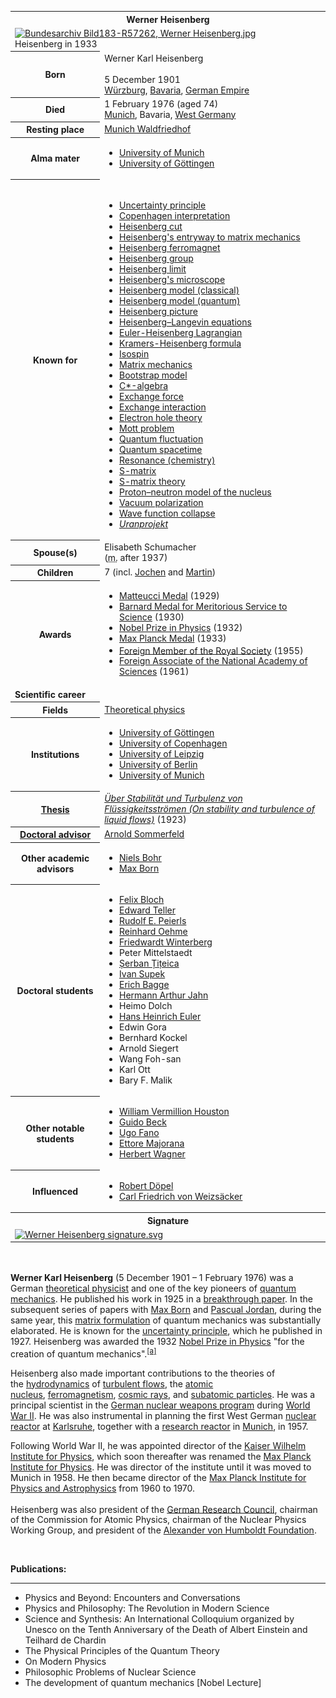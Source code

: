 <table class="infobox biography vcard">
<tbody>
<tr>
<th colspan="2">
<div class="fn">Werner Heisenberg</div>
</th>
</tr>
<tr>
<td colspan="2"><a class="image" href="220px-Bundesarchiv_Bild183-R57262,_Werner_Heisenberg.jpg"><img src="220px-Bundesarchiv_Bild183-R57262,_Werner_Heisenberg.jpg" srcset="220px-Bundesarchiv_Bild183-R57262,_Werner_Heisenberg.jpg" alt="Bundesarchiv Bild183-R57262, Werner Heisenberg.jpg" width="220" height="349" data-file-width="497" data-file-height="789" /></a>
<div>Heisenberg in 1933</div>
</td>
</tr>
<tr>
<th scope="row">Born</th>
<td>
<div class="nickname">Werner Karl Heisenberg</div>
<br />5 December 1901<br />
<div class="birthplace"><a title="W&uuml;rzburg" href="https://en.wikipedia.org/wiki/W%C3%BCrzburg">W&uuml;rzburg</a>,&nbsp;<a title="Kingdom of Bavaria" href="https://en.wikipedia.org/wiki/Kingdom_of_Bavaria">Bavaria</a>,&nbsp;<a title="German Empire" href="https://en.wikipedia.org/wiki/German_Empire">German Empire</a></div>
</td>
</tr>
<tr>
<th scope="row">Died</th>
<td>1 February 1976&nbsp;(aged&nbsp;74)<br />
<div class="deathplace"><a title="Munich" href="https://en.wikipedia.org/wiki/Munich">Munich</a>, Bavaria,&nbsp;<a title="West Germany" href="https://en.wikipedia.org/wiki/West_Germany">West Germany</a></div>
</td>
</tr>
<tr>
<th scope="row">Resting place</th>
<td class="label"><a title="Munich Waldfriedhof" href="https://en.wikipedia.org/wiki/Munich_Waldfriedhof">Munich Waldfriedhof</a></td>
</tr>
<tr>
<th scope="row">Alma&nbsp;mater</th>
<td>
<div class="plainlist">
<ul>
<li><a class="mw-redirect" title="University of Munich" href="https://en.wikipedia.org/wiki/University_of_Munich">University of Munich</a></li>
<li><a title="University of G&ouml;ttingen" href="https://en.wikipedia.org/wiki/University_of_G%C3%B6ttingen">University of G&ouml;ttingen</a></li>
</ul>
</div>
</td>
</tr>
<tr>
<th scope="row">Known&nbsp;for</th>
<td>
<div class="mw-collapsible mw-made-collapsible">
<div>&nbsp;</div>
<ul class="mw-collapsible-content">
<li><a title="Uncertainty principle" href="https://en.wikipedia.org/wiki/Uncertainty_principle">Uncertainty principle</a></li>
<li><a title="Copenhagen interpretation" href="https://en.wikipedia.org/wiki/Copenhagen_interpretation">Copenhagen interpretation</a></li>
<li><a title="Heisenberg cut" href="https://en.wikipedia.org/wiki/Heisenberg_cut">Heisenberg cut</a></li>
<li><a title="Heisenberg's entryway to matrix mechanics" href="https://en.wikipedia.org/wiki/Heisenberg%27s_entryway_to_matrix_mechanics">Heisenberg's entryway to matrix mechanics</a></li>
<li><a class="mw-redirect" title="Heisenberg ferromagnet" href="https://en.wikipedia.org/wiki/Heisenberg_ferromagnet">Heisenberg ferromagnet</a></li>
<li><a title="Heisenberg group" href="https://en.wikipedia.org/wiki/Heisenberg_group">Heisenberg group</a></li>
<li><a class="mw-redirect" title="Heisenberg limit" href="https://en.wikipedia.org/wiki/Heisenberg_limit">Heisenberg limit</a></li>
<li><a title="Heisenberg's microscope" href="https://en.wikipedia.org/wiki/Heisenberg%27s_microscope">Heisenberg's microscope</a></li>
<li><a class="mw-redirect" title="Heisenberg model (classical)" href="https://en.wikipedia.org/wiki/Heisenberg_model_(classical)">Heisenberg model (classical)</a></li>
<li><a title="Heisenberg model (quantum)" href="https://en.wikipedia.org/wiki/Heisenberg_model_(quantum)">Heisenberg model (quantum)</a></li>
<li><a title="Heisenberg picture" href="https://en.wikipedia.org/wiki/Heisenberg_picture">Heisenberg picture</a></li>
<li><a title="Heisenberg&ndash;Langevin equations" href="https://en.wikipedia.org/wiki/Heisenberg%E2%80%93Langevin_equations">Heisenberg&ndash;Langevin equations</a></li>
<li><a class="mw-redirect" title="Euler-Heisenberg Lagrangian" href="https://en.wikipedia.org/wiki/Euler-Heisenberg_Lagrangian">Euler-Heisenberg Lagrangian</a></li>
<li><a class="mw-redirect" title="Kramers-Heisenberg formula" href="https://en.wikipedia.org/wiki/Kramers-Heisenberg_formula">Kramers-Heisenberg formula</a></li>
<li><a title="Isospin" href="https://en.wikipedia.org/wiki/Isospin">Isospin</a></li>
<li><a title="Matrix mechanics" href="https://en.wikipedia.org/wiki/Matrix_mechanics">Matrix mechanics</a></li>
<li><a title="Bootstrap model" href="https://en.wikipedia.org/wiki/Bootstrap_model">Bootstrap model</a></li>
<li><a title="C*-algebra" href="https://en.wikipedia.org/wiki/C*-algebra">C*-algebra</a></li>
<li><a title="Exchange force" href="https://en.wikipedia.org/wiki/Exchange_force">Exchange force</a></li>
<li><a title="Exchange interaction" href="https://en.wikipedia.org/wiki/Exchange_interaction">Exchange interaction</a></li>
<li><a title="Electron hole" href="https://en.wikipedia.org/wiki/Electron_hole">Electron hole theory</a></li>
<li><a title="Mott problem" href="https://en.wikipedia.org/wiki/Mott_problem">Mott problem</a></li>
<li><a title="Quantum fluctuation" href="https://en.wikipedia.org/wiki/Quantum_fluctuation">Quantum fluctuation</a></li>
<li><a title="Quantum spacetime" href="https://en.wikipedia.org/wiki/Quantum_spacetime">Quantum spacetime</a></li>
<li><a title="Resonance (chemistry)" href="https://en.wikipedia.org/wiki/Resonance_(chemistry)">Resonance (chemistry)</a></li>
<li><a title="S-matrix" href="https://en.wikipedia.org/wiki/S-matrix">S-matrix</a></li>
<li><a title="S-matrix theory" href="https://en.wikipedia.org/wiki/S-matrix_theory">S-matrix theory</a></li>
<li><a title="Discovery of the neutron" href="https://en.wikipedia.org/wiki/Discovery_of_the_neutron#Proton%E2%80%93neutron_model_of_the_nucleus">Proton&ndash;neutron model of the nucleus</a></li>
<li><a title="Vacuum polarization" href="https://en.wikipedia.org/wiki/Vacuum_polarization">Vacuum polarization</a></li>
<li><a title="Wave function collapse" href="https://en.wikipedia.org/wiki/Wave_function_collapse">Wave function collapse</a></li>
<li><a class="mw-redirect" title="German nuclear weapon project" href="https://en.wikipedia.org/wiki/German_nuclear_weapon_project"><em>Uranprojekt</em></a></li>
</ul>
</div>
</td>
</tr>
<tr>
<th scope="row"><span class="nowrap">Spouse(s)</span></th>
<td>
<div>
<div>Elisabeth Schumacher</div>
<div></div>
<div></div>
(<abbr title="married">m.</abbr>&nbsp;after&nbsp;<span class="rt-commentedText" title="29 April 1937">1937</span>)<wbr /></div>
</td>
</tr>
<tr>
<th scope="row">Children</th>
<td>7 (incl.&nbsp;<a title="Jochen Heisenberg" href="https://en.wikipedia.org/wiki/Jochen_Heisenberg">Jochen</a>&nbsp;and&nbsp;<a title="Martin Heisenberg" href="https://en.wikipedia.org/wiki/Martin_Heisenberg">Martin</a>)</td>
</tr>
<tr>
<th scope="row">Awards</th>
<td>
<div class="plainlist">
<ul>
<li><a title="Matteucci Medal" href="https://en.wikipedia.org/wiki/Matteucci_Medal">Matteucci Medal</a>&nbsp;(1929)</li>
<li><a title="Barnard Medal for Meritorious Service to Science" href="https://en.wikipedia.org/wiki/Barnard_Medal_for_Meritorious_Service_to_Science">Barnard Medal for Meritorious Service to Science</a>&nbsp;(1930)</li>
<li><a title="Nobel Prize in Physics" href="https://en.wikipedia.org/wiki/Nobel_Prize_in_Physics">Nobel Prize in Physics</a>&nbsp;(1932)</li>
<li><a title="Max Planck Medal" href="https://en.wikipedia.org/wiki/Max_Planck_Medal">Max Planck Medal</a>&nbsp;(1933)</li>
<li><a class="mw-redirect" title="Foreign Member of the Royal Society" href="https://en.wikipedia.org/wiki/Foreign_Member_of_the_Royal_Society">Foreign Member of the Royal Society</a>&nbsp;(1955)<sup id="cite_ref-formemrs_1-0" class="reference"></sup></li>
<li><a class="mw-redirect" title="Foreign Associate of the National Academy of Sciences" href="https://en.wikipedia.org/wiki/Foreign_Associate_of_the_National_Academy_of_Sciences">Foreign Associate of the National Academy of Sciences</a>&nbsp;(1961)</li>
</ul>
</div>
</td>
</tr>
<tr>
<td colspan="2"><strong>Scientific career</strong></td>
</tr>
<tr>
<th scope="row">Fields</th>
<td class="category"><a title="Theoretical physics" href="https://en.wikipedia.org/wiki/Theoretical_physics">Theoretical physics</a></td>
</tr>
<tr>
<th scope="row">Institutions</th>
<td>
<div class="plainlist">
<ul>
<li><a title="University of G&ouml;ttingen" href="https://en.wikipedia.org/wiki/University_of_G%C3%B6ttingen">University of G&ouml;ttingen</a></li>
<li><a title="University of Copenhagen" href="https://en.wikipedia.org/wiki/University_of_Copenhagen">University of Copenhagen</a></li>
<li><a class="mw-redirect" title="University of Leipzig" href="https://en.wikipedia.org/wiki/University_of_Leipzig">University of Leipzig</a></li>
<li><a class="mw-redirect" title="University of Berlin" href="https://en.wikipedia.org/wiki/University_of_Berlin">University of Berlin</a></li>
<li><a class="mw-redirect" title="University of Munich" href="https://en.wikipedia.org/wiki/University_of_Munich">University of Munich</a></li>
</ul>
</div>
</td>
</tr>
<tr>
<th scope="row"><a title="Thesis" href="https://en.wikipedia.org/wiki/Thesis">Thesis</a></th>
<td><a class="external text" href="https://www.worldcat.org/title/uber-stabilitat-und-turbulenz-von-flussigkeitsstromen/oclc/634404649" rel="nofollow"><em>&Uuml;ber Stabilit&auml;t und Turbulenz von Fl&uuml;ssigkeitsstr&ouml;men (On stability and turbulence of liquid flows)</em></a>&nbsp;(1923)</td>
</tr>
<tr>
<th scope="row"><a title="Doctoral advisor" href="https://en.wikipedia.org/wiki/Doctoral_advisor">Doctoral advisor</a></th>
<td><a title="Arnold Sommerfeld" href="https://en.wikipedia.org/wiki/Arnold_Sommerfeld">Arnold Sommerfeld</a></td>
</tr>
<tr>
<th scope="row">Other&nbsp;academic advisors</th>
<td>
<div class="plainlist">
<ul>
<li><a title="Niels Bohr" href="https://en.wikipedia.org/wiki/Niels_Bohr">Niels Bohr</a></li>
<li><a title="Max Born" href="https://en.wikipedia.org/wiki/Max_Born">Max Born</a></li>
</ul>
</div>
</td>
</tr>
<tr>
<th scope="row">Doctoral students</th>
<td>
<div class="plainlist">
<ul>
<li><a title="Felix Bloch" href="https://en.wikipedia.org/wiki/Felix_Bloch">Felix Bloch</a></li>
<li><a title="Edward Teller" href="https://en.wikipedia.org/wiki/Edward_Teller">Edward Teller</a></li>
<li><a class="mw-redirect" title="Rudolf E. Peierls" href="https://en.wikipedia.org/wiki/Rudolf_E._Peierls">Rudolf E. Peierls</a></li>
<li><a title="Reinhard Oehme" href="https://en.wikipedia.org/wiki/Reinhard_Oehme">Reinhard Oehme</a></li>
<li><a title="Friedwardt Winterberg" href="https://en.wikipedia.org/wiki/Friedwardt_Winterberg">Friedwardt Winterberg</a></li>
<li>Peter Mittelstaedt</li>
<li><a title="Șerban Țițeica" href="https://en.wikipedia.org/wiki/%C8%98erban_%C8%9Ai%C8%9Beica">Șerban Țițeica</a></li>
<li><a title="Ivan Supek" href="https://en.wikipedia.org/wiki/Ivan_Supek">Ivan Supek</a></li>
<li><a title="Erich Bagge" href="https://en.wikipedia.org/wiki/Erich_Bagge">Erich Bagge</a></li>
<li><a title="Hermann Arthur Jahn" href="https://en.wikipedia.org/wiki/Hermann_Arthur_Jahn">Hermann Arthur Jahn</a></li>
<li>Heimo Dolch</li>
<li><a title="Hans Heinrich Euler" href="https://en.wikipedia.org/wiki/Hans_Heinrich_Euler">Hans Heinrich Euler</a></li>
<li>Edwin Gora</li>
<li>Bernhard Kockel</li>
<li>Arnold Siegert</li>
<li>Wang Foh-san</li>
<li>Karl Ott</li>
<li>Bary F. Malik</li>
</ul>
</div>
</td>
</tr>
<tr>
<th scope="row">Other&nbsp;notable students</th>
<td>
<div class="plainlist">
<ul>
<li><a class="mw-redirect" title="William Vermillion Houston" href="https://en.wikipedia.org/wiki/William_Vermillion_Houston">William Vermillion Houston</a></li>
<li><a title="Guido Beck" href="https://en.wikipedia.org/wiki/Guido_Beck">Guido Beck</a></li>
<li><a title="Ugo Fano" href="https://en.wikipedia.org/wiki/Ugo_Fano">Ugo Fano</a></li>
<li><a title="Ettore Majorana" href="https://en.wikipedia.org/wiki/Ettore_Majorana">Ettore Majorana</a></li>
<li><a title="Herbert Wagner (physicist)" href="https://en.wikipedia.org/wiki/Herbert_Wagner_(physicist)">Herbert Wagner</a></li>
</ul>
</div>
</td>
</tr>
<tr>
<th scope="row">Influenced</th>
<td>
<div class="plainlist">
<ul>
<li><a title="Robert D&ouml;pel" href="https://en.wikipedia.org/wiki/Robert_D%C3%B6pel">Robert D&ouml;pel</a></li>
<li><a title="Carl Friedrich von Weizs&auml;cker" href="https://en.wikipedia.org/wiki/Carl_Friedrich_von_Weizs%C3%A4cker">Carl Friedrich von Weizs&auml;cker</a></li>
</ul>
</div>
</td>
</tr>
<tr>
<th colspan="2">Signature</th>
</tr>
<tr>
<td colspan="2"><a class="image" href="150px-Werner_Heisenberg_signature.svg.png"><img src="150px-Werner_Heisenberg_signature.svg.png" srcset="150px-Werner_Heisenberg_signature.svg.png" alt="Werner Heisenberg signature.svg" width="150" height="43" data-file-width="586" data-file-height="168" /></a></td>
</tr>
</tbody>
</table>
</br>

<p><strong>Werner Karl Heisenberg</strong>&nbsp;(5 December 1901 &ndash; 1 February 1976)<sup id="cite_ref-Biography_3-0" class="reference"></sup>&nbsp;was a German&nbsp;<a class="mw-redirect" title="Theoretical physicist" href="https://en.wikipedia.org/wiki/Theoretical_physicist">theoretical physicist</a>&nbsp;and one of the key pioneers of&nbsp;<a title="Quantum mechanics" href="https://en.wikipedia.org/wiki/Quantum_mechanics">quantum mechanics</a>. He published his work in 1925 in a&nbsp;<a title="&Uuml;ber quantentheoretische Umdeutung kinematischer und mechanischer Beziehungen" href="https://en.wikipedia.org/wiki/%C3%9Cber_quantentheoretische_Umdeutung_kinematischer_und_mechanischer_Beziehungen">breakthrough paper</a>. In the subsequent series of papers with&nbsp;<a title="Max Born" href="https://en.wikipedia.org/wiki/Max_Born">Max Born</a>&nbsp;and&nbsp;<a title="Pascual Jordan" href="https://en.wikipedia.org/wiki/Pascual_Jordan">Pascual Jordan</a>, during the same year, this&nbsp;<a title="Matrix mechanics" href="https://en.wikipedia.org/wiki/Matrix_mechanics">matrix formulation</a>&nbsp;of quantum mechanics was substantially elaborated. He is known for the&nbsp;<a title="Uncertainty principle" href="https://en.wikipedia.org/wiki/Uncertainty_principle">uncertainty principle</a>, which he published in 1927. Heisenberg was awarded the 1932&nbsp;<a title="Nobel Prize in Physics" href="https://en.wikipedia.org/wiki/Nobel_Prize_in_Physics">Nobel Prize in Physics</a>&nbsp;"for the creation of quantum mechanics".<sup id="cite_ref-4" class="reference"></sup><sup id="cite_ref-old_5-0" class="reference"><a href="https://en.wikipedia.org/wiki/Werner_Heisenberg#cite_note-old-5">[a]</a></sup></p>
<p>Heisenberg also made important contributions to the theories of the&nbsp;<a title="Fluid dynamics" href="https://en.wikipedia.org/wiki/Fluid_dynamics">hydrodynamics</a>&nbsp;of&nbsp;<a class="mw-redirect" title="Turbulent flow" href="https://en.wikipedia.org/wiki/Turbulent_flow">turbulent flows</a>, the&nbsp;<a title="Atomic nucleus" href="https://en.wikipedia.org/wiki/Atomic_nucleus">atomic nucleus</a>,&nbsp;<a title="Ferromagnetism" href="https://en.wikipedia.org/wiki/Ferromagnetism">ferromagnetism</a>,&nbsp;<a class="mw-redirect" title="Cosmic rays" href="https://en.wikipedia.org/wiki/Cosmic_rays">cosmic rays</a>, and&nbsp;<a class="mw-redirect" title="Subatomic particles" href="https://en.wikipedia.org/wiki/Subatomic_particles">subatomic particles</a>. He was a principal scientist in the&nbsp;<a title="German nuclear weapons program" href="https://en.wikipedia.org/wiki/German_nuclear_weapons_program">German nuclear weapons program</a>&nbsp;during&nbsp;<a title="World War II" href="https://en.wikipedia.org/wiki/World_War_II">World War II</a>. He was also instrumental in planning the first West German&nbsp;<a title="Nuclear reactor" href="https://en.wikipedia.org/wiki/Nuclear_reactor">nuclear reactor</a>&nbsp;at&nbsp;<a title="Karlsruhe" href="https://en.wikipedia.org/wiki/Karlsruhe">Karlsruhe</a>, together with a&nbsp;<a title="Research reactor" href="https://en.wikipedia.org/wiki/Research_reactor">research reactor</a>&nbsp;in&nbsp;<a title="Munich" href="https://en.wikipedia.org/wiki/Munich">Munich</a>, in 1957.</p>
<p>Following World War II, he was appointed director of the&nbsp;<a class="mw-redirect" title="Kaiser Wilhelm Institute for Physics" href="https://en.wikipedia.org/wiki/Kaiser_Wilhelm_Institute_for_Physics">Kaiser Wilhelm Institute for Physics</a>, which soon thereafter was renamed the&nbsp;<a title="Max Planck Institute for Physics" href="https://en.wikipedia.org/wiki/Max_Planck_Institute_for_Physics">Max Planck Institute for Physics</a>. He was director of the institute until it was moved to Munich in 1958. He then became director of the&nbsp;<a title="Max Planck Institute for Physics and Astrophysics" href="https://en.wikipedia.org/wiki/Max_Planck_Institute_for_Physics_and_Astrophysics">Max Planck Institute for Physics and Astrophysics</a>&nbsp;from 1960 to 1970.</p>
<p>Heisenberg was also president of the&nbsp;<a class="mw-redirect" title="Deutsche Forschungsgemeinschaft" href="https://en.wikipedia.org/wiki/Deutsche_Forschungsgemeinschaft">German Research Council</a>,<sup id="cite_ref-6" class="reference"></sup>&nbsp;chairman of the Commission for Atomic Physics, chairman of the Nuclear Physics Working Group, and president of the&nbsp;<a title="Alexander von Humboldt Foundation" href="https://en.wikipedia.org/wiki/Alexander_von_Humboldt_Foundation">Alexander von Humboldt Foundation</a>.</p>

</br>
<p><strong> Publications: </strong></p>
<hr>
<ul>


 <li><a target="_blank" href="https://github.com/manjunath5496/Werner-Heisenberg-Papers/blob/master/tst(102).pdf" style="text-decoration:none;">Physics and Beyond: Encounters and Conversations</a></li>
                            
 <li><a target="_blank" href="https://github.com/manjunath5496/Werner-Heisenberg-Papers/blob/master/tst(103).pdf" style="text-decoration:none;"> Physics and Philosophy: The Revolution in Modern Science</a></li>

<li><a target="_blank" href="https://github.com/manjunath5496/Werner-Heisenberg-Papers/blob/master/tst(104).pdf" style="text-decoration:none;">Science and Synthesis: An International Colloquium organized by Unesco on the Tenth Anniversary of the Death of Albert Einstein and Teilhard de Chardin</a></li>
 <li><a target="_blank" href="https://github.com/manjunath5496/Werner-Heisenberg-Papers/blob/master/tst(105).pdf" style="text-decoration:none;">The Physical Principles of the Quantum Theory </a></li>                              
<li><a target="_blank" href="https://github.com/manjunath5496/Werner-Heisenberg-Papers/blob/master/tst(106).pdf" style="text-decoration:none;">On Modern Physics</a></li>
 <li><a target="_blank" href="https://github.com/manjunath5496/Werner-Heisenberg-Papers/blob/master/tst(107).pdf" style="text-decoration:none;">Philosophic Problems of Nuclear Science</a></li> 

 <li><a target="_blank" href="https://github.com/manjunath5496/Werner-Heisenberg-Papers/blob/master/tst(220).pdf" style="text-decoration:none;">The development of quantum mechanics [Nobel Lecture]</a></li> 

</ul>

